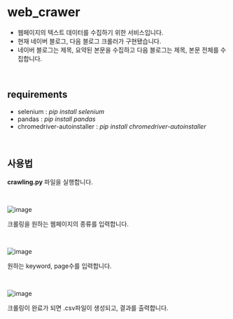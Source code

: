 # web_crawer

- 웹페이지의 텍스트 데이터를 수집하기 위한 서비스입니다.
- 현재 네이버 블로그, 다음 블로그 크롤러가 구현됐습니다.
- 네이버 블로그는 제목, 요약된 본문을 수집하고 다음 블로그는 제목, 본문 전체를 수집합니다.

<br>

## requirements
- selenium : _pip install selenium_
- pandas : _pip install pandas_
- chromedriver-autoinstaller : _pip install chromedriver-autoinstaller_
<br>

## 사용법
__crawling.py__ 파일을 실행합니다.

<br>

![image](https://user-images.githubusercontent.com/59256704/125160896-4d2ea000-e1ba-11eb-883f-521c9f8a7753.png)

크롤링을 원하는 웹페이지의 종류를 입력합니다.

<br>

![image](https://user-images.githubusercontent.com/59256704/125160902-50c22700-e1ba-11eb-8135-62d7d104a883.png)

원하는 keyword, page수를 입력합니다.

<br>

![image](https://user-images.githubusercontent.com/59256704/125160907-51f35400-e1ba-11eb-92af-6778b57eb426.png)

크롤링이 완료가 되면 .csv파일이 생성되고, 결과를 출력합니다.
